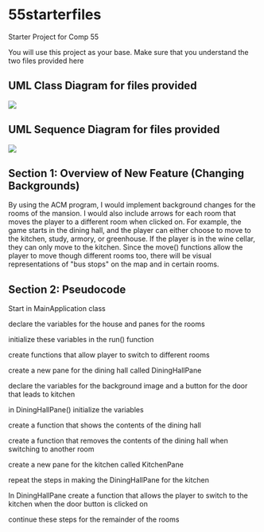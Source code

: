 # 55starterfiles
Starter Project for Comp 55

You will use this project as your base.
Make sure that you understand the two files provided here

## UML Class Diagram for files provided
![](media/55GroupProjectUML.jpg)

## UML Sequence Diagram for files provided
![](media/55GroupProjectSequenceDiagram.png)

## Section 1: Overview of New Feature (Changing Backgrounds) 
By using the ACM program, I would implement background changes for the rooms of the mansion. I would also include arrows for each room that moves the player to a different room when clicked on. For example, the game starts in the dining hall, and the player can either choose to move to the kitchen, study, armory, or greenhouse. If the player is in the wine cellar, they can only move to the kitchen. Since the move() functions allow the player to move though different rooms too, there will be visual representations of "bus stops" on the map and in certain rooms.

## Section 2: Pseudocode 
Start in MainApplication class 

declare the variables for the house and panes for the rooms

initialize these variables in the run() function

create functions that allow player to switch to different rooms

create a new pane for the dining hall called DiningHallPane

declare the variables for the background image and a button for the door that leads to kitchen 

in DiningHallPane() initialize the variables

create a function that shows the contents of the dining hall

create a function that removes the contents of the dining hall when switching to another room 

create a new pane for the kitchen called KitchenPane 

repeat the steps in making the DiningHallPane for the kitchen

In DiningHallPane create a function that allows the player to switch to the kitchen when the door button is clicked on

continue these steps for the remainder of the rooms 
